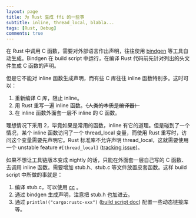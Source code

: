 ```yaml
---
layout: page
title: 为 Rust 生成 ffi 的一些事
subtitle: inline, thread_local, blabla...
tags: [Rust, Debug]
comments: true
---
```


在 Rust 中调用 C 函数，需要对外部语言作出声明，往往使用 [bindgen](https://docs.rs/bindgen/latest/bindgen/) 等工具自动生成。Bindgen 在 build script 中运行，在编译 Rust 代码前先针对列出的头文件生成 C 函数的声明。

但是它不能对 inline 函数生成声明，而有些 C 库往往 inline 函数特别多。这时可以：

1. 重新编译 C 库，阻止 inline。
2. 用 Rust 重写一遍 inline 函数。~~（人类的本质是编译器）~~
3. 在 inline 函数外面套一层不 inline 的 C 函数。

理想情况下采用 2，毕竟如果是常用的函数，inline 有它的道理。但是碰到了一个情况，某个 inline 函数访问了一个 thread_local 变量，而使用 Rust 重写时，访问这个变量需要先声明它。Rust 标准库不允许声明 thread_local，这就需要使用一个 unstable feature `#[thread_local]` ([tracking issue](https://github.com/rust-lang/rust/issues/29594))。

如果不想让工具链版本变成 nightly 的话，只能在外面套一层自己写的 C 函数、去调用 inline 函数。需要增加 stub.h、stub.c 等文件放置皮套函数。这样 build script 中所做的事就是：

1. 编译 stub.c，可以使用 [cc](https://docs.rs/cc/latest/cc/) 。
2. 通过 bindgen 生成声明，注意把 stub.h 也加进去。
3. 通过 `println!("cargo:rustc-xxx")` ([build script doc](https://doc.rust-lang.org/cargo/reference/build-scripts.html#outputs-of-the-build-script)) 配置一些动态链接库等。

